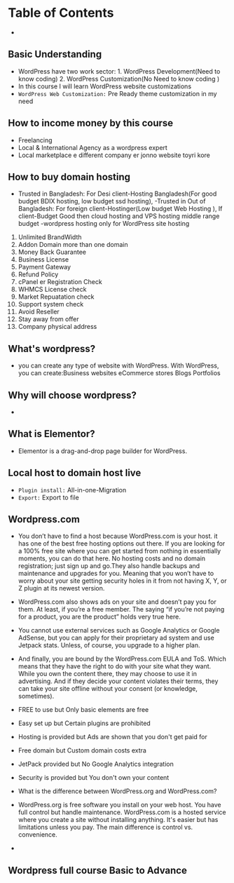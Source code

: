 # Table of Contents  
-   

## Basic  Understanding
- WordPress have two work sector: 1. WordPress Development(Need to know coding) 2. WordPress Customization(No Need to know coding ) 
- In this course I will learn WordPress website customizations 
- `WordPress Web Customization:` Pre Ready theme customization in my need 
## How to income money by this course 
- Freelancing 
- Local & International Agency as a wordpress expert 
- Local marketplace e different company er jonno website toyri kore

## How to buy domain hosting 
- Trusted in Bangladesh: For Desi client-Hosting Bangladesh(For good budget BDIX hosting, low budget ssd hosting), 
-Trusted in Out of Bangladesh: For foreign client-Hostinger(Low budget Web Hosting ), If client-Budget Good then cloud hosting and VPS hosting middle range budget 
-wordpress hosting only for WordPress site hosting
1. Unlimited BrandWidth
2. Addon Domain more than one domain
3. Money Back Guarantee 
4. Business License
5. Payment Gateway
6. Refund Policy
7. cPanel er Registration Check
8. WHMCS License check
9. Market Repuatation check
10. Support system check
11. Avoid Reseller 
12. Stay away from offer 
13. Company physical address
## What's wordpress?  
- you can create any type of website with WordPress. With WordPress, you can create:Business websites eCommerce stores Blogs Portfolios  
## Why will choose wordpress?  
-  
##  What is Elementor?  
-  Elementor is a drag-and-drop page builder for WordPress.  

## Local host to domain host live 
- `Plugin install:` All-in-one-Migration 
- `Export:` Export to file  

## Wordpress.com
- You don’t have to find a host because WordPress.com is your host. it has one of the best free hosting options out there. If you are looking for a 100% free site where you can get started from nothing in essentially moments, you can do that here. No hosting costs and no domain registration; just sign up and go.They also handle backups and maintenance and upgrades for you. Meaning that you won’t have to worry about your site getting security holes in it from not having X, Y, or Z plugin at its newest version.

 - WordPress.com also shows ads on your site and doesn’t pay you for them. At least, if you’re a free member. The saying “if you’re not paying for a product, you are the product” holds very true here. 
 - You cannot use external services such as Google Analytics or Google AdSense, but you can apply for their proprietary ad system and use Jetpack stats. Unless, of course, you upgrade to a higher plan.
 - And finally, you are bound by the WordPress.com EULA and ToS. Which means that they have the right to do with your site what they want. While you own the content there, they may choose to use it in advertising. And if they decide your content violates their terms, they can take your site offline without your consent (or knowledge, sometimes). 
 - FREE to use but	Only basic elements are free
 - Easy set up but	Certain plugins are prohibited
 - Hosting is provided but	Ads are shown that you don't get paid for
 - Free domain but	Custom domain costs extra
 - JetPack provided	but No Google Analytics integration
 - Security is provided but	You don't own your content


 - What is the difference between WordPress.org and WordPress.com?
  - WordPress.org is free software you install on your web host. You have full control but handle maintenance. WordPress.com is a hosted service where you create a site without installing anything. It's easier but has limitations unless you pay. The main difference is control vs. convenience.
 - 



 ## Wordpress full course Basic to Advance 
